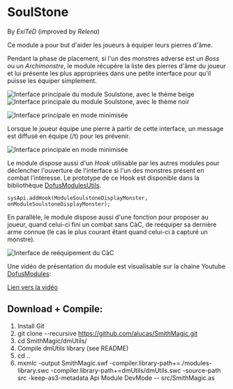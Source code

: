 SoulStone
=========

By *ExiTeD* (improved by *Relena*)

Ce module a pour but d'aider les joueurs à équiper leurs pierres d'âme.

Pendant la phase de placement, si l'un des monstres adverse est un *Boss* ou un *Archimonstre*, le module récupère la liste des pierres d'âme du joueur et lui présente les plus appropriées dans une petite interface pour qu'il puisse les équiper simplement.

![Interface principale du module Soulstone, avec le thème beige](http://imageshack.us/a/img839/8274/ukdf.png "Interface principale du module Soulstone, avec le thème beige")![Interface principale du module Soulstone, avec le thème noir](http://imageshack.us/a/img209/7735/uhuc.png "Interface principale du module Soulstone, avec le thème noir")

![Interface principale en mode minimisée](http://imageshack.us/a/img856/8721/7gpf.png "Interface principale en mode minimisée")

Lorsque le joueur équipe une pierre à partir de cette interface, un message est diffusé en équipe (/t) pour les prévenir.

![Interface principale en mode minimisée](http://imageshack.us/a/img839/9059/z1jq.png "Interface principale en mode minimisée")

Le module dispose aussi d'un *Hook* utilisable par les autres modules pour déclencher l'ouverture de l'interface si l'un des monstres présent en combat l’intéresse. Le prototype de ce Hook est disponible dans la bibliothèque
[DofusModulesUtils](https://github.com/Dofus/DofusModulesUtils "Bibliothèque DofusModulesUtils").

    sysApi.addHook(ModuleSoulstoneDisplayMonster, onModuleSoulstoneDisplayMonster);

En parallèle, le module dispose aussi d'une fonction pour proposer au joueur, quand celui-ci fini un combat sans CàC, de reéquiper sa dernière arme connue (le cas le plus courant êtant quand celui-ci à capturé un monstre). 

![Interface de reéquipement du CàC](http://imageshack.us/a/img24/6277/9er.png "Interface de reéquipement du CàC")

Une vidéo de présentation du module est visualisable sur la chaine Youtube [DofusModules](https://www.youtube.com/user/dofusModules "Youtube, DofusModules"):

[Lien vers la vidéo](https://www.youtube.com/watch?v=9DquWG5-JXM "Vidéo de présentation du module")

Download + Compile:
-------------------

1. Install Git
2. git clone --recursive https://github.com/alucas/SmithMagic.git
3. cd SmithMagic/dmUtils/
4. Compile dmUtils library (see README)
5. cd ..
6. mxmlc -output SmithMagic.swf -compiler.library-path+=./modules-library.swc -compiler.library-path+=dmUtils/dmUtils.swc -source-path src -keep-as3-metadata Api Module DevMode -- src/SmithMagic.as
